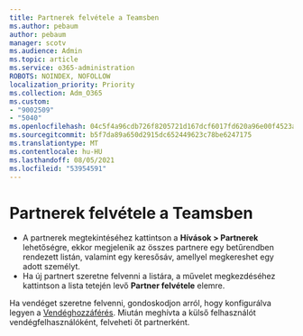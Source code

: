 ```yaml
---
title: Partnerek felvétele a Teamsben
ms.author: pebaum
author: pebaum
manager: scotv
ms.audience: Admin
ms.topic: article
ms.service: o365-administration
ROBOTS: NOINDEX, NOFOLLOW
localization_priority: Priority
ms.collection: Adm_O365
ms.custom:
- "9002509"
- "5040"
ms.openlocfilehash: 04c5f4a96cdb726f8205721d167dcf6017fd620a96e00f4523a70872ce56f6ad
ms.sourcegitcommit: b5f7da89a650d2915dc652449623c78be6247175
ms.translationtype: MT
ms.contentlocale: hu-HU
ms.lasthandoff: 08/05/2021
ms.locfileid: "53954591"
---
```

# <a name="add-contacts-in-teams"></a>Partnerek felvétele a Teamsben

- A partnerek megtekintéséhez kattintson a **Hívások > Partnerek** lehetőségre, ekkor megjelenik az összes partnere egy betűrendben rendezett listán, valamint egy keresősáv, amellyel megkereshet egy adott személyt. 
- Ha új partnert szeretne felvenni a listára, a művelet megkezdéséhez kattintson a lista tetején levő **Partner felvétele** elemre.

Ha vendéget szeretne felvenni, gondoskodjon arról, hogy konfigurálva legyen a [Vendéghozzáférés](https://docs.microsoft.com/microsoftteams/set-up-guests). Miután meghívta a külső felhasználót vendégfelhasználóként, felveheti őt partnerként.

